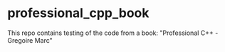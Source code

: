 # professional_cpp_book

This repo contains testing of the code from a book: "Professional C++ - Gregoire Marc"
